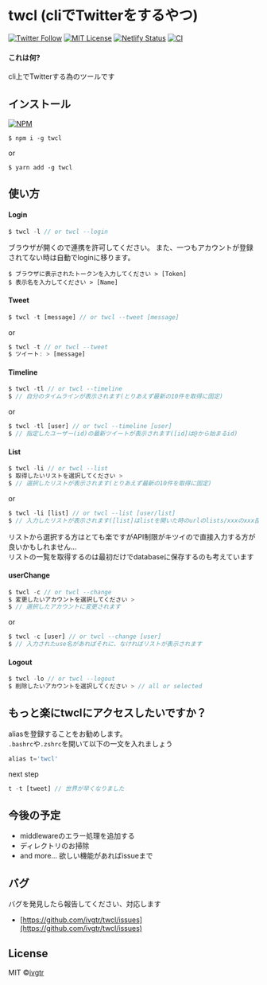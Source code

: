 # twcl (cliでTwitterをするやつ)
[![Twitter Follow](https://img.shields.io/twitter/follow/mawaru_hana?style=social)](https://twitter.com/mawaru_hana) [![MIT License](http://img.shields.io/badge/license-MIT-blue.svg?style=flat)](LICENSE) [![Netlify Status](https://api.netlify.com/api/v1/badges/528913b2-82a9-4d80-89a5-0005a7da157b/deploy-status)](https://github.com/ivgtr/twcl-web) [![CI](https://github.com/ivgtr/twcl-middleware/workflows/CI/badge.svg)](https://github.com/ivgtr/twcl-middleware)

#### これは何?  
cli上でTwitterする為のツールです


## インストール  
[![NPM](https://nodei.co/npm/twcl.png?mini=true)](https://www.npmjs.com/package/twcl)  
```
$ npm i -g twcl
```
or
```
$ yarn add -g twcl
```

## 使い方
#### Login  
``` javascript
$ twcl -l // or twcl --login
```
ブラウザが開くので連携を許可してください。
また、一つもアカウントが登録されてない時は自動でloginに移ります。
```
$ ブラウザに表示されたトークンを入力してください > [Token] 
$ 表示名を入力してください > [Name]
```
#### Tweet
``` javascript
$ twcl -t [message] // or twcl --tweet [message]
```
or  
``` javascript
$ twcl -t // or twcl --tweet
$ ツイート: > [message]
```
#### Timeline
``` javascript
$ twcl -tl // or twcl --timeline
$ // 自分のタイムラインが表示されます(とりあえず最新の10件を取得に固定)
```
or
``` javascript
$ twcl -tl [user] // or twcl --timeline [user]
$ // 指定したユーザー(id)の最新ツイートが表示されます([id]は@から始まるid)
```
#### List
``` javascript
$ twcl -li // or twcl --list
$ 取得したいリストを選択してください >
$ // 選択したリストが表示されます(とりあえず最新の10件を取得に固定)
```
or
``` javascript
$ twcl -li [list] // or twcl --list [user/list]
$ // 入力したリストが表示されます([list]はlistを開いた時のurlのlists/xxxのxxx部分)
```
リストから選択する方はとても楽ですがAPI制限がキツイので直接入力する方が良いかもしれません...  
リストの一覧を取得するのは最初だけでdatabaseに保存するのも考えています
#### userChange
``` javascript
$ twcl -c // or twcl --change
$ 変更したいアカウントを選択してください >
$ // 選択したアカウントに変更されます
```
or
``` javascript
$ twcl -c [user] // or twcl --change [user]
$ // 入力されたuse名があればそれに、なければリストが表示されます
```
#### Logout
``` javascript
$ twcl -lo // or twcl --logout
$ 削除したいアカウントを選択してください > // all or selected
```

## もっと楽にtwclにアクセスしたいですか？
aliasを登録することをお勧めします。  
`.bashrc`や`.zshrc`を開いて以下の一文を入れましょう
``` javascript
alias t='twcl'
```  
next step
``` javascript
t -t [tweet] // 世界が早くなりました
```  

## 今後の予定
- middlewareのエラー処理を追加する
- ディレクトリのお掃除
- and more...
欲しい機能があればissueまで  
## バグ
バグを発見したら報告してください、対応します
- [https://github.com/ivgtr/twcl/issues](https://github.com/ivgtr/twcl/issues)

## License
MIT ©[ivgtr](https://github.com/ivgtr)